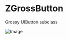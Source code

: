 ZGrossButton
============

Grossy UIButton subclass

![Image](https://github.com/kyoshikawa/ZGrossButton/Images/screenshot_01.png)